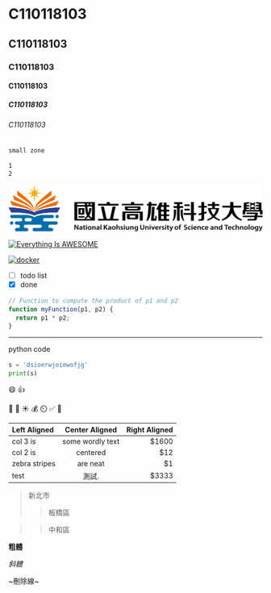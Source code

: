# C110118103
## C110118103
### C110118103
#### C110118103
##### C110118103
###### C110118103

` small zone `

``` big zone
1
2
```

![NKUST](nkust.png "NKUST")

[![Everything Is AWESOME](https://img.youtube.com/vi/StTqXEQ2l-Y/0.jpg)](https://www.youtube.com/watch?v=StTqXEQ2l-Y "Everything Is AWESOME")

[![docker](https://img.youtube.com/vi/sSm2dRarhPo/0.jpg)](https://www.youtube.com/watch?v=sSm2dRarhPo)

- [ ] todo list
- [x] done

```javascript
// Function to compute the product of p1 and p2
function myFunction(p1, p2) {
  return p1 * p2;
}
```

---
python code
```python
s = 'dsioerwjoiewofjg'
print(s)
```

:smile:
:thumbsup:

:musical_keyboard:
:hamburger:
:sunny:
:moneybag: :timer_clock: :white_check_mark:
:100:

| Left Aligned  |  Center Aligned  | Right Aligned |
| :------------ | :--------------: | ------------: |
| col 3 is      | some wordly text |         $1600 |
| col 2 is      |     centered     |           $12 |
| zebra stripes |     are neat     |            $1 |
| test          |      測試.       |         $3333 |

> 新北市
> > 板橋區

> > 中和區

**粗體**

*斜體*

~刪除線~
